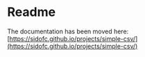 # Readme

The documentation has been moved here: [https://sidofc.github.io/projects/simple-csv/](https://sidofc.github.io/projects/simple-csv/)
